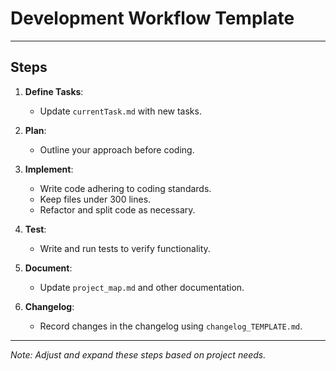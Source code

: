 <!-- TEMPLATE FILE: Do not overwrite or delete -->

# Development Workflow Template

---

## Steps

1. **Define Tasks**:
   - Update `currentTask.md` with new tasks.

2. **Plan**:
   - Outline your approach before coding.

3. **Implement**:
   - Write code adhering to coding standards.
   - Keep files under 300 lines.
   - Refactor and split code as necessary.

4. **Test**:
   - Write and run tests to verify functionality.

5. **Document**:
   - Update `project_map.md` and other documentation.

6. **Changelog**:
   - Record changes in the changelog using `changelog_TEMPLATE.md`.

---

*Note: Adjust and expand these steps based on project needs.*
